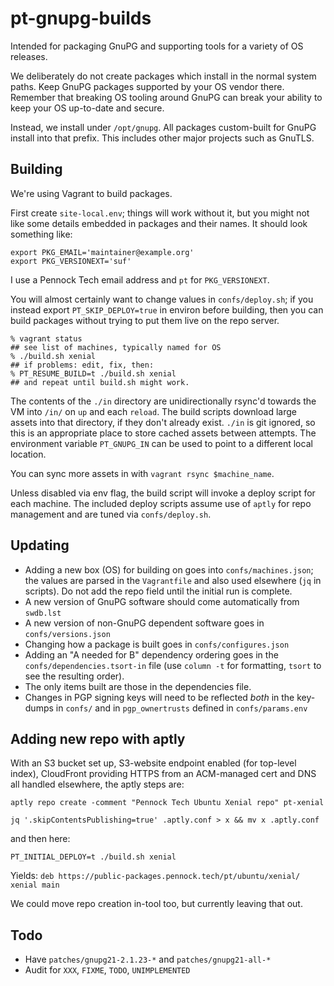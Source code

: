 pt-gnupg-builds
===============

Intended for packaging GnuPG and supporting tools for a variety of OS
releases.

We deliberately do not create packages which install in the normal system
paths.  Keep GnuPG packages supported by your OS vendor there.  Remember that
breaking OS tooling around GnuPG can break your ability to keep your OS
up-to-date and secure.

Instead, we install under `/opt/gnupg`.  All packages custom-built for GnuPG
install into that prefix.  This includes other major projects such as GnuTLS.


Building
--------

We're using Vagrant to build packages.

First create `site-local.env`; things will work without it, but you might not
like some details embedded in packages and their names.  It should look
something like:

```
export PKG_EMAIL='maintainer@example.org'
export PKG_VERSIONEXT='suf'
```

I use a Pennock Tech email address and `pt` for `PKG_VERSIONEXT`.

You will almost certainly want to change values in `confs/deploy.sh`; if you
instead export `PT_SKIP_DEPLOY=true` in environ before building, then you can
build packages without trying to put them live on the repo server.

```console
% vagrant status
## see list of machines, typically named for OS
% ./build.sh xenial
## if problems: edit, fix, then:
% PT_RESUME_BUILD=t ./build.sh xenial
## and repeat until build.sh might work.
```

The contents of the `./in` directory are unidirectionally rsync'd towards
the VM into `/in/` on `up` and each `reload`.  The build scripts download
large assets into that directory, if they don't already exist.  `./in` is git
ignored, so this is an appropriate place to store cached assets between
attempts.  The environment variable `PT_GNUPG_IN` can be used to point to a
different local location.

You can sync more assets in with `vagrant rsync $machine_name`.

Unless disabled via env flag, the build script will invoke a deploy script for
each machine.  The included deploy scripts assume use of `aptly` for repo
management and are tuned via `confs/deploy.sh`.


Updating
--------

* Adding a new box (OS) for building on goes into `confs/machines.json`; the
  values are parsed in the `Vagrantfile` and also used elsewhere (`jq` in
  scripts).  Do not add the repo field until the initial run is complete.
* A new version of GnuPG software should come automatically from `swdb.lst`
* A new version of non-GnuPG dependent software goes in `confs/versions.json`
* Changing how a package is built goes in `confs/configures.json`
* Adding an "A needed for B" dependency ordering goes in the
  `confs/dependencies.tsort-in` file (use `column -t` for formatting, `tsort`
  to see the resulting order).
* The only items built are those in the dependencies file.
* Changes in PGP signing keys will need to be reflected _both_ in the
  key-dumps in `confs/` and in `pgp_ownertrusts` defined in `confs/params.env`


Adding new repo with aptly
--------------------------

With an S3 bucket set up, S3-website endpoint enabled (for top-level index),
CloudFront providing HTTPS from an ACM-managed cert and DNS all handled
elsewhere, the aptly steps are:

```
aptly repo create -comment "Pennock Tech Ubuntu Xenial repo" pt-xenial

jq '.skipContentsPublishing=true' .aptly.conf > x && mv x .aptly.conf
```

and then here:

```
PT_INITIAL_DEPLOY=t ./build.sh xenial
```

Yields: `deb https://public-packages.pennock.tech/pt/ubuntu/xenial/ xenial main`

We could move repo creation in-tool too, but currently leaving that out.


Todo
----

* Have `patches/gnupg21-2.1.23-*` and `patches/gnupg21-all-*`
* Audit for `XXX`, `FIXME`, `TODO`, `UNIMPLEMENTED`

